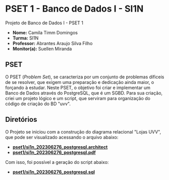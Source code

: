 # PSET 1 - Banco de Dados I - SI1N
Projeto de Banco de Dados I - PSET 1

- **Nome:** Camila Timm Domingos
- **Turma:** SI1N
- **Professor:** Abrantes Araujo Silva Filho
- **Monitor(a):** Suellen Miranda

## PSET

O PSET (*Problem Set*), se caracteriza por um conjunto de problemas díficeis de se resolver, que exigem uma preparação e dedicação ainda maior, o forçando à estudar. 
Neste PSET, o objetivo foi criar e implementar um Banco de Dados através do PostgreSQL, que é um SGBD. Para sua criação, criei um projeto lógico e um script, que serviram para organização do código de criação do BD "uvv".

## Diretórios

O Projeto se iniciou com a construção do diagrama relacional "Lojas UVV", que pode ser visualizado acessando o arquivo abaixo:
- **[pset1/si1n_202306276_postgresql.architect](https://github.com/CamisTD04/uvv_bd1_si1n/blob/dd2b9803acf2b8f904b8afd7809cc7c673de05c3/pset1/si1n_202306276_postgresql.architect)**
- **[pset1/si1n_202306276_postgresql.pdf](https://github.com/CamisTD04/uvv_bd1_si1n/blob/dd2b9803acf2b8f904b8afd7809cc7c673de05c3/pset1/si1n_202306276_postgresql.pdf)**

Com isso, foi possível a geração do script abaixo:
- **[pset1/si1n_202306276_postgresql.sql](https://github.com/CamisTD04/uvv_bd1_si1n/blob/dd2b9803acf2b8f904b8afd7809cc7c673de05c3/pset1/si1n_202306276_postgresql.sql)**
